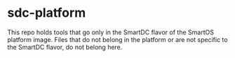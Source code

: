 <!--
    This Source Code Form is subject to the terms of the Mozilla Public
    License, v. 2.0. If a copy of the MPL was not distributed with this
    file, You can obtain one at http://mozilla.org/MPL/2.0/.
-->

<!--
    Copyright (c) 2014, Joyent, Inc.
-->

# sdc-platform

This repo holds tools that go only in the SmartDC flavor of the SmartOS
platform image. Files that do not belong in the platform or are not specific
to the SmartDC flavor, do not belong here.
